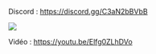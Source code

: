 Discord : https://discord.gg/C3aN2bBVbB

<img src="https://i.imgur.com/kau7X3N.png">

Vidéo : https://youtu.be/Elfg0ZLhDVo
